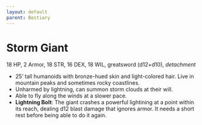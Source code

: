 ```yaml
---
layout: default
parent: Bestiary
---
```


# Storm Giant

18 HP, 2 Armor, 18 STR, 16 DEX, 18 WIL, greatsword (d12+d10), _detachment_

- 25’ tall humanoids with bronze-hued skin and light-colored hair. Live in mountain peaks and sometimes rocky coastlines.
- Unharmed by lightning, can summon storm clouds at their will.
- Able to fly along the winds at a slower pace.
- **Lightning Bolt**: The giant crashes a powerful lightining at a point within its reach, dealing d12 blast damage that ignores armor. It needs a short rest before being able to do it again.
